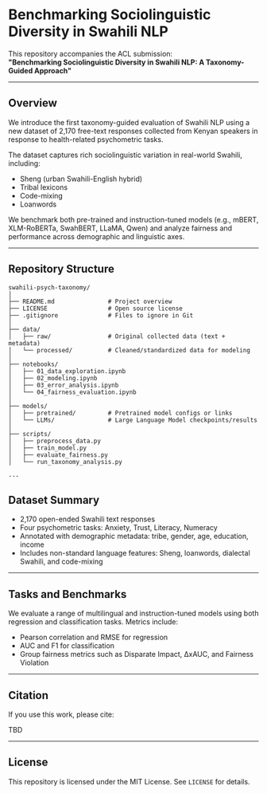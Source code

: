 # Benchmarking Sociolinguistic Diversity in Swahili NLP

This repository accompanies the ACL submission:  
**"Benchmarking Sociolinguistic Diversity in Swahili NLP: A Taxonomy-Guided Approach"**

---

## Overview

We introduce the first taxonomy-guided evaluation of Swahili NLP using a new dataset of 2,170 free-text responses collected from Kenyan speakers in response to health-related psychometric tasks.

The dataset captures rich sociolinguistic variation in real-world Swahili, including:

- Sheng (urban Swahili-English hybrid)
- Tribal lexicons
- Code-mixing
- Loanwords

We benchmark both pre-trained and instruction-tuned models (e.g., mBERT, XLM-RoBERTa, SwahBERT, LLaMA, Qwen) and analyze fairness and performance across demographic and linguistic axes.

---

## Repository Structure
```
swahili-psych-taxonomy/
│
├── README.md               # Project overview
├── LICENSE                 # Open source license
├── .gitignore              # Files to ignore in Git
│
├── data/
│   ├── raw/                # Original collected data (text + metadata)
│   └── processed/          # Cleaned/standardized data for modeling
│
├── notebooks/
│   ├── 01_data_exploration.ipynb
│   ├── 02_modeling.ipynb
│   ├── 03_error_analysis.ipynb
│   └── 04_fairness_evaluation.ipynb
│
├── models/
│   ├── pretrained/         # Pretrained model configs or links
│   └── LLMs/               # Large Language Model checkpoints/results
│
├── scripts/
│   ├── preprocess_data.py
│   ├── train_model.py
│   ├── evaluate_fairness.py
│   └── run_taxonomy_analysis.py

---
```
## Dataset Summary

- 2,170 open-ended Swahili text responses
- Four psychometric tasks: Anxiety, Trust, Literacy, Numeracy
- Annotated with demographic metadata: tribe, gender, age, education, income
- Includes non-standard language features: Sheng, loanwords, dialectal Swahili, and code-mixing

---

## Tasks and Benchmarks

We evaluate a range of multilingual and instruction-tuned models using both regression and classification tasks. Metrics include:

- Pearson correlation and RMSE for regression
- AUC and F1 for classification
- Group fairness metrics such as Disparate Impact, ∆xAUC, and Fairness Violation

---

## Citation

If you use this work, please cite:

TBD

---

## License

This repository is licensed under the MIT License. See `LICENSE` for details.

